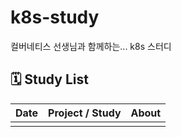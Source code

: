 # k8s-study
컬버네티스 선생님과 함께하는... k8s 스터디

## 🗓 Study List
| Date  | Project / Study | About |
| --- | --- | --- |
|  |  |  |
